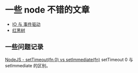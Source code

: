 # 一些 node 不错的文章

- [IO 与 事件驱动](https://segmentfault.com/a/1190000005173218)
- [红黑树](https://www.jianshu.com/p/e136ec79235c)

## 一些问题记录

[NodeJS - setTimeout(fn,0) vs setImmediate(fn)](https://stackoverflow.com/questions/24117267/nodejs-settimeoutfn-0-vs-setimmediatefn) setTimeout 0 与 setImmediate 的区别。
